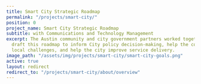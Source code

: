 ```yaml
---
title: Smart City Strategic Roadmap
permalink: "/projects/smart-city/"
position: 0
project_name: Smart City Strategic Roadmap
subtitle: with Communications and Technology Management
excerpt: The Austin community and city government partners worked together to collaboratively
  draft this roadmap to inform City policy decision-making, help the community tackle
  local challenges, and help the city improve service delivery.
image_path: "/assets/img/projects/smart-city/smart-city-goals.png"
active: true
layout: redirect
redirect_to: "/projects/smart-city/about/overview"
---
```


